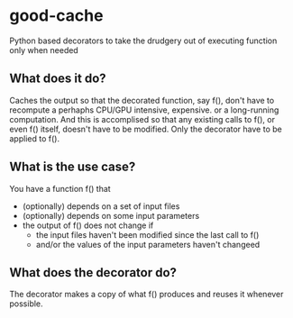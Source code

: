 # good-cache
Python based decorators to take the drudgery out of executing function only when needed

## What does it do?
Caches the output so that the decorated function, say f(), don't have to recompute a perhaphs CPU/GPU intensive, expensive. or a long-running computation.
And this is accomplised so that any existing calls to f(), or even f() itself, doesn't have to be modified. Only the decorator have to be applied to f().

## What is the use case?
You have a function f() that 
- (optionally) depends on a set of input files
- (optionally) depends on some input parameters
- the output of f() does not change if 
    - the input files haven't been modified since the last call to f() 
    - and/or the values of the input parameters haven't changeed

## What does the decorator do?
The decorator makes a copy of what f() produces and reuses it whenever possible. 

